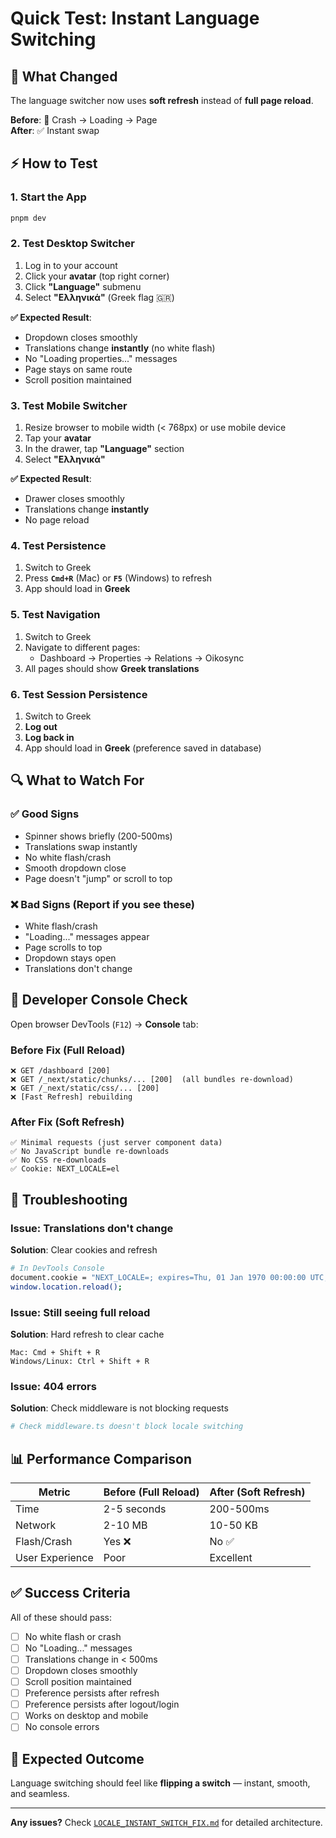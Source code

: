 # Quick Test: Instant Language Switching

## 🎯 What Changed

The language switcher now uses **soft refresh** instead of **full page reload**.

**Before**: 🔴 Crash → Loading → Page  
**After**: ✅ Instant swap

## ⚡ How to Test

### 1. Start the App
```bash
pnpm dev
```

### 2. Test Desktop Switcher

1. Log in to your account
2. Click your **avatar** (top right corner)
3. Click **"Language"** submenu
4. Select **"Ελληνικά"** (Greek flag 🇬🇷)

**✅ Expected Result**:
- Dropdown closes smoothly
- Translations change **instantly** (no white flash)
- No "Loading properties..." messages
- Page stays on same route
- Scroll position maintained

### 3. Test Mobile Switcher

1. Resize browser to mobile width (< 768px) or use mobile device
2. Tap your **avatar**
3. In the drawer, tap **"Language"** section
4. Select **"Ελληνικά"**

**✅ Expected Result**:
- Drawer closes smoothly
- Translations change **instantly**
- No page reload

### 4. Test Persistence

1. Switch to Greek
2. Press **`Cmd+R`** (Mac) or **`F5`** (Windows) to refresh
3. App should load in **Greek**

### 5. Test Navigation

1. Switch to Greek
2. Navigate to different pages:
   - Dashboard → Properties → Relations → Oikosync
3. All pages should show **Greek translations**

### 6. Test Session Persistence

1. Switch to Greek
2. **Log out**
3. **Log back in**
4. App should load in **Greek** (preference saved in database)

## 🔍 What to Watch For

### ✅ Good Signs
- Spinner shows briefly (200-500ms)
- Translations swap instantly
- No white flash/crash
- Smooth dropdown close
- Page doesn't "jump" or scroll to top

### ❌ Bad Signs (Report if you see these)
- White flash/crash
- "Loading..." messages appear
- Page scrolls to top
- Dropdown stays open
- Translations don't change

## 🧪 Developer Console Check

Open browser DevTools (`F12`) → **Console** tab:

### Before Fix (Full Reload)
```
❌ GET /dashboard [200] 
❌ GET /_next/static/chunks/... [200]  (all bundles re-download)
❌ GET /_next/static/css/... [200]
❌ [Fast Refresh] rebuilding
```

### After Fix (Soft Refresh)
```
✅ Minimal requests (just server component data)
✅ No JavaScript bundle re-downloads
✅ No CSS re-downloads
✅ Cookie: NEXT_LOCALE=el
```

## 🐛 Troubleshooting

### Issue: Translations don't change
**Solution**: Clear cookies and refresh
```bash
# In DevTools Console
document.cookie = "NEXT_LOCALE=; expires=Thu, 01 Jan 1970 00:00:00 UTC; path=/;";
window.location.reload();
```

### Issue: Still seeing full reload
**Solution**: Hard refresh to clear cache
```
Mac: Cmd + Shift + R
Windows/Linux: Ctrl + Shift + R
```

### Issue: 404 errors
**Solution**: Check middleware is not blocking requests
```bash
# Check middleware.ts doesn't block locale switching
```

## 📊 Performance Comparison

| Metric | Before (Full Reload) | After (Soft Refresh) |
|--------|---------------------|---------------------|
| Time | 2-5 seconds | 200-500ms |
| Network | 2-10 MB | 10-50 KB |
| Flash/Crash | Yes ❌ | No ✅ |
| User Experience | Poor | Excellent |

## ✅ Success Criteria

All of these should pass:

- [ ] No white flash or crash
- [ ] No "Loading..." messages
- [ ] Translations change in < 500ms
- [ ] Dropdown closes smoothly
- [ ] Scroll position maintained
- [ ] Preference persists after refresh
- [ ] Preference persists after logout/login
- [ ] Works on desktop and mobile
- [ ] No console errors

## 🎉 Expected Outcome

Language switching should feel like **flipping a switch** — instant, smooth, and seamless.

---

**Any issues?** Check [`LOCALE_INSTANT_SWITCH_FIX.md`](./LOCALE_INSTANT_SWITCH_FIX.md) for detailed architecture.
